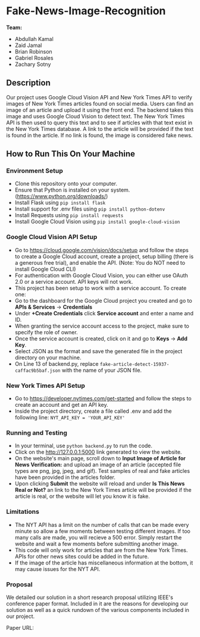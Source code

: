 # Fake-News-Image-Recognition

**Team:** 
- Abdullah Kamal
- Zaid Jamal
- Brian Robinson
- Gabriel Rosales
- Zachary Sotny

## Description
Our project uses Google Cloud Vision API and New York Times API to verify images of New York Times articles found on social media. Users can find an image of an article and upload it
using the front end. The backend takes this image and uses Google Cloud Vision to detect text. The New York Times API is then used to query this text and to
see if articles with that text exist in the New York Times database. A link to the article will be provided if the text is found in the article. If no link is found,
the image is considered fake news.

## How to Run This On Your Machine

### Environment Setup 
* Clone this repository onto your computer.
* Ensure that Python is installed on your system. (https://www.python.org/downloads/)
* Install Flask using ```pip install flask```
* Install support for .env files using ```pip install python-dotenv```
* Install Requests using ```pip install requests```
* Install Google Cloud Vision using ```pip install google-cloud-vision``` 

### Google Cloud Vision API Setup
* Go to https://cloud.google.com/vision/docs/setup and follow the steps to create a Google Cloud account, create a project, setup billing (there is a generous free trial), and enable the API. (Note: You do NOT need to install Google Cloud CLI)
* For authentication with Google Cloud Vision, you can either use OAuth 2.0 or a service account. API keys will not work.
* This project has been setup to work with a service account. To create one:
 * Go to the dashboard for the Google Cloud project you created and go to **APIs & Services** -> **Credentials**
 * Under **+Create Credentials** click **Service account** and enter a name and ID.
 * When granting the service account access to the project, make sure to specify the role of owner.
 * Once the service account is created, click on it and go to **Keys** -> **Add Key**. 
 * Select JSON as the format and save the generated file in the project directory on your machine.
 * On Line 13 of backend.py, replace ```fake-article-detect-15937-caffac9b5baf.json``` with the name of your JSON file. 

### New York Times API Setup
* Go to https://developer.nytimes.com/get-started and follow the steps to create an account and get an API key.
* Inside the project directory, create a file called .env and add the following line: ```NYT_API_KEY = 'YOUR_API_KEY'```

### Running and Testing 
* In your terminal, use ```python backend.py``` to run the code. 
* Click on the http://127.0.0.1:5000 link generated to view the website. 
* On the website's main page, scroll down to **Input Image of Article for News Verification:** and upload an image of an article (accepted file types are png, jpg, jpeg, and gif). Test samples of real and fake articles have been provided in the articles folder. 
* Upon clicking **Submit** the website will reload and under **Is This News Real or Not?** an link to the New York Times article will be provided if the article is real, or the website will let you know it is fake. 

### Limitations 
* The NYT API has a limit on the number of calls that can be made every minute so allow a few moments between testing different images. If too many calls are made, you will recieve a 500 error. Simply restart the website and wait a few moments before submitting another image. 
* This code will only work for articles that are from the New York Times. APIs for other news sites could be added in the future. 
* If the image of the article has miscellaneous information at the bottom, it may cause issues for the NYT API.

### Proposal
We detailed our solution in a short research proposal utilizing IEEE's conference paper format. Included in it are the reasons for developing our solution as well as a quick rundown of the various components included in our project. 

Paper URL: 

